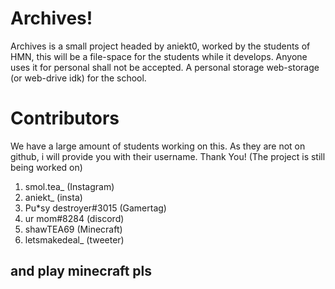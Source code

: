# Archives!
Archives is a small project headed by aniekt0, worked by the students of HMN, this will be a file-space for the students while it develops. Anyone uses it for personal shall not be accepted. A personal storage web-storage (or web-drive idk) for the school. 

# Contributors
We have a large amount of students working on this. As they are not on github, i will provide you with their username. Thank You! (The project is still being worked on)

1. smol.tea_  (Instagram)
2. aniekt_ (insta)
3. Pu*sy destroyer#3015 (Gamertag)
4. ur mom#8284 (discord)
5. shawTEA69 (Minecraft)
6. letsmakedeal_ (tweeter)

## and play minecraft pls 
